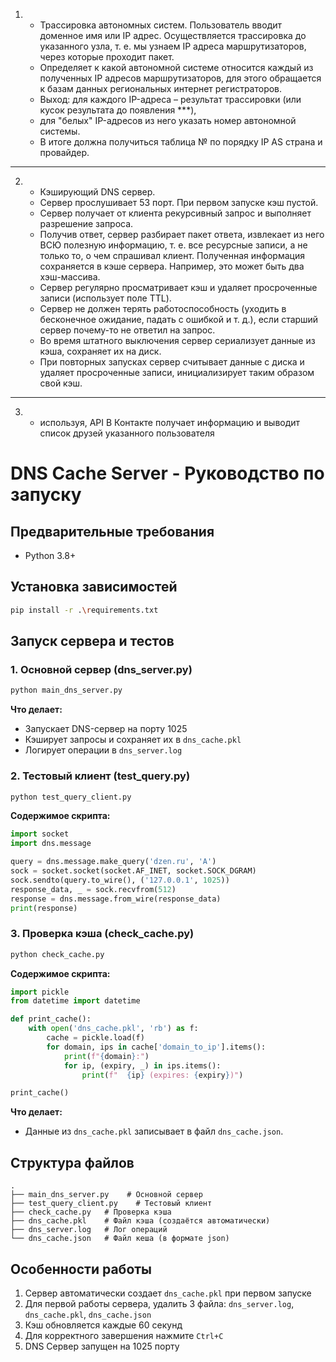 
1.  * Трассировка автономных систем. Пользователь вводит доменное имя
    или IP адрес. Осуществляется трассировка до указанного узла, т. е. мы узнаем IP адреса маршрутизаторов, через которые проходит пакет. 
    * Определяет к какой автономной системе относится каждый из полученных IP адресов
    маршрутизаторов, для этого обращается к базам данных региональных интернет регистраторов.
    * Выход: для каждого IP-адреса – результат трассировки (или кусок результата до появления ***), 
    * для "белых" IP-адресов из него указать номер автономной системы.
    * В итоге должна получиться таблица № по порядку IP AS страна и провайдер.
    
---
2. 
    * Кэширующий DNS сервер. 
    * Сервер прослушивает 53 порт. При первом запуске кэш пустой. 
    * Сервер получает от клиента рекурсивный запрос и выполняет разрешение запроса. 
    * Получив ответ, сервер разбирает пакет ответа, извлекает из него ВСЮ полезную информацию, т. е. все ресурсные записи, а не только то, 
    о чем спрашивал клиент. Полученная информация сохраняется в кэше сервера. Например, это может быть два хэш-массива.
    * Сервер регулярно просматривает кэш и удаляет просроченные записи (использует поле TTL).
    * Сервер не должен терять работоспособность (уходить в бесконечное ожидание, падать с
    ошибкой и т. д.), если старший сервер почему-то не ответил на запрос. 
    * Во время штатного выключения сервер сериализует данные из кэша, сохраняет их на диск. 
    * При повторных запусках
    сервер считывает данные с диска и удаляет просроченные записи, инициализирует таким образом свой кэш.
---
3.
   * используя, API В Контакте получает информацию и выводит список друзей указанного пользователя

# DNS Cache Server - Руководство по запуску

## Предварительные требования
- Python 3.8+


## Установка зависимостей
```bash
pip install -r .\requirements.txt
```

## Запуск сервера и тестов

### 1. Основной сервер (dns_server.py)
```bash
python main_dns_server.py
```
**Что делает:**
- Запускает DNS-сервер на порту 1025
- Кэширует запросы и сохраняет их в `dns_cache.pkl`
- Логирует операции в `dns_server.log`

### 2. Тестовый клиент (test_query.py)
```bash
python test_query_client.py
```
**Содержимое скрипта:**
```python
import socket
import dns.message

query = dns.message.make_query('dzen.ru', 'A')
sock = socket.socket(socket.AF_INET, socket.SOCK_DGRAM)
sock.sendto(query.to_wire(), ('127.0.0.1', 1025))
response_data, _ = sock.recvfrom(512)
response = dns.message.from_wire(response_data)
print(response)
```

### 3. Проверка кэша (check_cache.py)
```bash
python check_cache.py
```
**Содержимое скрипта:**
```python
import pickle
from datetime import datetime

def print_cache():
    with open('dns_cache.pkl', 'rb') as f:
        cache = pickle.load(f)
        for domain, ips in cache['domain_to_ip'].items():
            print(f"{domain}:")
            for ip, (expiry, _) in ips.items():
                print(f"  {ip} (expires: {expiry})")

print_cache()
```
**Что делает:**
- Данные из `dns_cache.pkl` записывает в файл `dns_cache.json`.

## Структура файлов
```
.
├── main_dns_server.py    # Основной сервер
├── test_query_client.py    # Тестовый клиент
├── check_cache.py   # Проверка кэша
├── dns_cache.pkl    # Файл кэша (создаётся автоматически)
├── dns_server.log   # Лог операций
└── dns_cache.json   # Файл кеша (в формате json)
```
## Особенности работы
1. Сервер автоматически создает `dns_cache.pkl` при первом запуске
2. Для первой работы сервера, удалить 3 файла: `dns_server.log`, `dns_cache.pkl`, `dns_cache.json`
3. Кэш обновляется каждые 60 секунд
4. Для корректного завершения нажмите `Ctrl+C`
5. DNS Сервер запущен на 1025 порту